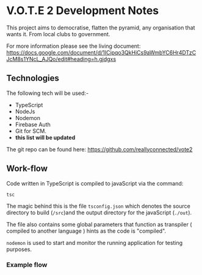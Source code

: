 # V.O.T.E 2 Development Notes
This project aims to democratise, flatten the pyramid, any organisation that wants it. From local clubs to government. 

For more information please see the living document: https://docs.google.com/document/d/1ICipqo3QkHiCs9aWmbYC6Hr4DTzCJcM8s1YNcL_AJQo/edit#heading=h.gjdgxs

## Technologies 
The following tech will be used:-

* TypeScript
* NodeJs
* Nodemon
* Firebase Auth
* Git for SCM.
* **this list will be updated**

The git repo can be found here: https://github.com/reallyconnected/vote2 

## Work-flow
Code written in TypeScript is compiled to javaScript via the command:

`tsc`

The magic behind this is the file `tsconfig.json` which denotes the source directory to build (`/src`)and the output directory for the javaScript (`./out`). 

The file also contains some global parameters that function as transpiler ( compiled to another language ) hints as the code is "compiled".

`nodemon` is used to start and monitor the running application for testing purposes. 

### Example flow







